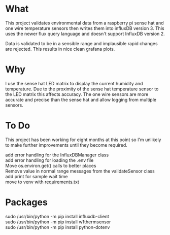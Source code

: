 # What
This project validates environmental data from a raspberry pi sense hat and one wire temperature sensors then writes them into influxDB version 3. This uses the newer flux query language and doesn't support InfluxDB version 2.

Data is validated to be in a sensible range and implausible rapid changes are rejected. This results in nice clean grafana plots.

# Why
I use the sense hat LED matrix to display the current humidity and temperature. Due to the proximity of the sense hat temperature sensor to the LED matrix this affects accuracy. The one wire sensors are more accurate and precise than the sense hat and allow logging from multiple sensors.

# To Do
This project has been working for eight months at this point so I'm unlikely to make further improvements until they become required.

add error handling for the InfluxDBManager class<br />
add error handling for loading the .env file<br />
Move os.environ.get() calls to better places<br />
Remove value in normal range messages from the validateSensor class<br />
add print for sample wait time<br />
move to venv with requirements.txt<br />

# Packages
sudo /usr/bin/python -m pip install influxdb-client<br />
sudo /usr/bin/python -m pip install w1thermsensor<br />
sudo /usr/bin/python -m pip install python-dotenv<br />